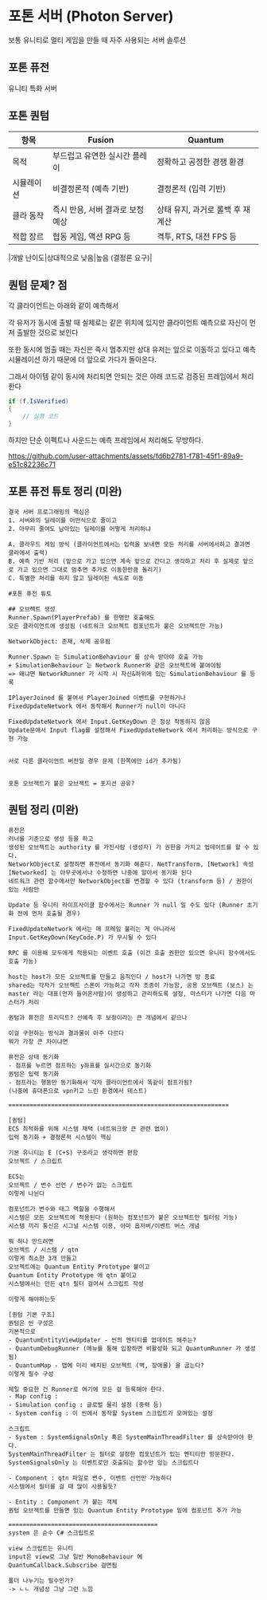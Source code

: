 # 포톤 서버 (Photon Server)
보통 유니티로 멀티 게임을 만들 때 자주 사용되는 서버 솔루션

## 포톤 퓨전
유니티 특화 서버


## 포톤 퀀텀

|항목|Fusion|Quantum|
|-|-|-|
|목적|부드럽고 유연한 실시간 플레이|정확하고 공정한 경쟁 환경|
|시뮬레이션|비결정론적 (예측 기반)|결정론적 (입력 기반)|
|클라 동작|즉시 반응, 서버 결과로 보정	예상|상태 유지, 과거로 롤백 후 재계산|
|적합 장르|협동 게임, 액션 RPG 등|격투, RTS, 대전 FPS 등|

|개발 난이도|상대적으로 낮음|높음 (결정론 요구)|


## 퀀텀 문제? 점

각 클라이언트는 아래와 같이 예측해서 

각 유저가 동시에 출발 때 실제로는 같은 위치에 있지만 클라이언트 예측으로 자신이 먼저 출발한 것으로 보인다

또한 동시에 멈출 때는 자신은 즉시 멈추지만 상대 유저는 앞으로 이동하고 있다고 예측 시뮬레이션 하기 때문에 더 앞으로 가다가 돌아온다.

그래서 아이템 같이 동시에 처리되면 안되는 것은 아래 코드로 검증된 프레임에서 처리한다

``` c#
if (f.IsVerified)
{
    // 실행 코드
}
```

하지만 단순 이펙트나 사운드는 예측 프레임에서 처리해도 무방하다.

https://github.com/user-attachments/assets/fd6b2781-f781-45f1-89a9-e51c82236c71


## 포톤 퓨전 튜토 정리 (미완)
```
결국 서버 프로그래밍의 핵심은
1. 서버와의 딜레이를 어떤식으로 줄이고
2. 아무리 줄여도 남아있는 딜레이를 어떻게 처리하냐

A. 클라우드 게임 방식 (클라이언트에서는 입력을 보내면 모든 처리를 서버에서하고 결과면 클라에서 출력)
B. 예측 기반 처리 (앞으로 가고 있으면 계속 앞으로 간다고 생각하고 처리 후 실제로 앞으로 가고 있으면 그대로 멈추면 추가로 이동한만큼 돌리기)
C. 특별한 처리를 하지 않고 딜레이된 속도로 이동

#포톤 퓨전 튜토

## 오브젝트 생성
Runner.Spawn(PlayerPrefab) 를 한명만 호출해도
모든 클라이언트에 생성됨 (네트워크 오브젝트 컴포넌트가 붙은 오브젝트만 가능)

NetworkObject: 존재, 삭제 공유됨

Runner.Spawn 는 SimulationBehaviour 를 상속 받아야 호출 가능
+ SimulationBehaviour 는 Network Runner와 같은 오브젝트에 붙여야됨
=> 왜냐면 NetworkRunner 가 시작 시 자신&하위에 있는 SimulationBehaviour 를 등록

IPlayerJoined 를 붙여서 PlayerJoined 이벤트를 구현하거나
FixedUpdateNetwork 에서 동작해서 Runner가 null이 아니다

FixedUpdateNetwork 에서 Input.GetKeyDown 은 정상 작동하지 않음
Update문에서 Input flag를 설정해서 FixedUpdateNetwork 에서 처리하는 방식으로 구현 가능


서로 다른 클라이언트 버전일 경우 문제 (한쪽에만 id가 추가됨)


포톤 오브젝트가 붙은 오브젝트 = 포지션 공유?
```

## 퀀텀 정리 (미완)

```
퓨전은
러너를 기준으로 생성 등을 하고
생성된 오브젝트는 authority 를 가진사람 (생성자) 가 권한을 가지고 업데이트를 할 수 있다.
NetworkObject로 설정하면 퓨전에서 동기화 해준다. NetTransform, [Network] 속성
[Networked] 는 아무곳에서나 수정하면 나중에 알아서 동기화 된다
네트워크 관련 함수에서만 NetworkObject를 변경할 수 있다 (transform 등) / 권한이 있는 사람만

Update 등 유니티 라이프사이클 함수에서는 Runner 가 null 일 수도 있다 (Runner 초기화 전에 먼저 호출될 경우)

FixedUpdateNetwork 에서는 매 프레임 불리는 게 아니라서 Input.GetKeyDown(KeyCode.P) 가 무시될 수 있다

RPC 를 이용해 모두에게 적용되는 이벤트 호출 (이건 호출 권한만 있으면 유니티 함수에서도 호출 가능)

host는 host가 모든 오브젝트를 만들고 움직인다 / host가 나가면 방 종료
shared는 각자가 오브젝트 스폰이 가능하고 각자 조종이 가능함, 공용 오브젝트 (보스) 는 master 라는 대표(먼저 들어온사람)이 생성하고 관리하도록 설정, 마스터가 나가면 다음 마스터가 처리

퀀텀과 퓨전은 프리딕트? 선예측 후 보정이라는 큰 개념에서 같으나

이걸 구현하는 방식과 결과물이 아주 다르다
뭐가 가장 큰 차이냐면

퓨전은 상태 동기화
- 점프를 누르면 점프하는 y좌표를 실시간으로 동기화
퀀텀은 입력 동기화
- 점프라는 행동만 동기화해서 각자 클라이언트에서 똑같이 점프가됨?
(나중에 휴대폰으로 vpn키고 느린 환경에서 테스트)

==============================================================

[퀀텀]
ECS 최적화를 위해 시스템 채택 (네트워크랑 큰 관련 없이)
입력 동기화 + 결정론적 시스템이 핵심

기본 유니티는 E (C+S) 구조라고 생각하면 편함
오브젝트 / 스크립트

ECS는 
오브젝트 / 변수 선언 / 변수가 없는 스크립트
이렇게 나뉜다

컴포넌트가 변수와 태그 역할을 수행해서
시스템은 모든 오브젝트에 적용된다 (원하는 컴포넌트가 붙은 오브젝트만 필터링 가능)
시스템 끼리 통신은 시그널 시스템 이용, 아마 옵저버/이벤트 버스 개념

뭐 하나 만드려면
오브젝트 / 시스템 / qtn
이렇게 최소한 3개 만들고
오브젝트에는 Quantum Entity Prototype 붙이고
Quantum Entity Prototype 에 qtn 붙이고
시스템에서는 만든 qtn 필터 걸어서 스크립트 작성

이렇게 해야하는듯

[퀀텀 기본 구조]
퀀텀은 씬 구성은
기본적으로 
- QuantumEntityViewUpdater - 씬의 엔티티를 업데이트 해주는?
- QuantumDebugRunner (메뉴를 통해 입장하면 비활성화 되고 QuantumRunner 가 생성됨)
- QuantumMap - 맵에 미리 배치된 오브젝트 (벽, 장애물) 을 굽는다?
이렇게 필수 구성

제일 중요한 건 Runner로 여기에 모든 걸 등록해야 한다.
- Map config : 
- Simulation config : 글로벌 물리 설정 (중력 등)
- System config : 이 씬에서 동작할 System 스크립트가 모여있는 설정

스크립트
- System : SystemSignalsOnly 혹은 SystemMainThreadFilter 를 상속받아야 한다.
SystemMainThreadFilter 는 필터로 설정한 컴포넌트가 있는 엔티티만 방문한다.
SystemSignalsOnly 는 이벤트로만 호출되는 함수만 있는 스크립트다

- Component : qtn 파일로 변수, 이벤트 선언만 가능하다
시스템에서 필터를 걸 때 많이 사용될듯?

- Entity : Component 가 붙는 객체
퀀텀 오브젝트를 만들면 있는 Quantum Entity Prototype 밑에 컴포넌트 추가 가능

==========================================
system 은 순수 C# 스크립트로 

view 스크립트는 유니티 
input은 view로 그냥 일반 MonoBehaviour 에 
QuantumCallback.Subscribe 걸면됨

폴더 나누기는 필수인가?
-> ㄴㄴ 개념상 그냥 그런 느낌
```
